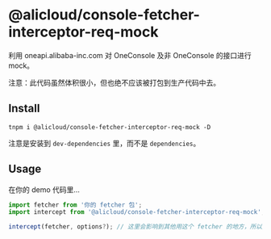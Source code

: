 # @alicloud/console-fetcher-interceptor-req-mock

利用 oneapi.alibaba-inc.com 对 OneConsole 及非 OneConsole 的接口进行 mock。

注意：此代码虽然体积很小，但也绝不应该被打包到生产代码中去。

## Install

```shell
tnpm i @alicloud/console-fetcher-interceptor-req-mock -D
```

注意是安装到 `dev-dependencies` 里，而不是 `dependencies`。

## Usage

在你的 demo 代码里...

```typescript
import fetcher from '你的 fetcher 包';
import intercept from '@alicloud/console-fetcher-interceptor-req-mock';

intercept(fetcher, options?); // 这里会影响到其他用这个 fetcher 的地方，所以这个只写在 demo 用的代码里就行
```
